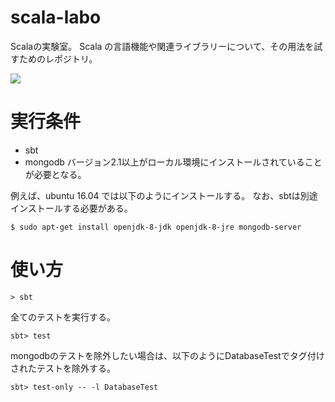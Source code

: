 scala-labo
==========

Scalaの実験室。
Scala の言語機能や関連ライブラリーについて、その用法を試すためのレポジトリ。



![](https://raw.github.com/wiki/akimichi/scala-labo/images/screenshot.png)


# 実行条件

* sbt 
* mongodb
  バージョン2.1以上がローカル環境にインストールされていることが必要となる。

例えば、ubuntu 16.04 では以下のようにインストールする。
なお、sbtは別途インストールする必要がある。

~~~
$ sudo apt-get install openjdk-8-jdk openjdk-8-jre mongodb-server  
~~~


# 使い方 

~~~
> sbt
~~~

全てのテストを実行する。

~~~
sbt> test
~~~

mongodbのテストを除外したい場合は、以下のようにDatabaseTestでタグ付けされたテストを除外する。

~~~
sbt> test-only -- -l DatabaseTest
~~~



